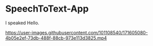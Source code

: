 # SpeechToText-App


I speaked Hello.

https://user-images.githubusercontent.com/101108540/171605080-4b05e2ef-73db-488f-88cb-973e113d3825.mp4


